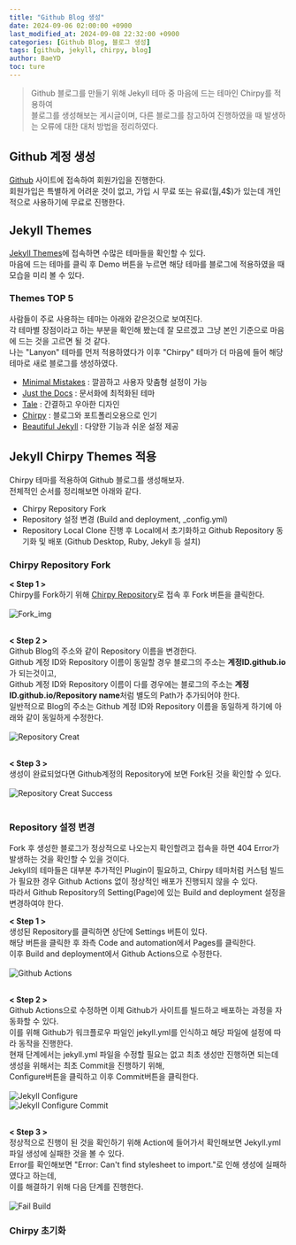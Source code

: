 ```yaml
---
title: "Github Blog 생성"
date: 2024-09-06 02:00:00 +0900
last_modified_at: 2024-09-08 22:32:00 +0900
categories: [Github Blog, 블로그 생성]
tags: [github, jekyll, chirpy, blog]
author: BaeYD
toc: ture
---
```


> Github 블로그를 만들기 위해 Jekyll 테마 중 마음에 드는 테마인 Chirpy를 적용하여   
> 블로그를 생성해보는 게시글이며, 다른 블로그를 참고하여 진행하였을 때 발생하는 오류에 대한 대처 방법을 정리하였다.

## Github 계정 생성
[Github](https://github.com/ "Github") 사이트에 접속하여 회원가입을 진행한다.   
회원가입은 특별하게 어려운 것이 없고, 가입 시 무료 또는 유료(월,4$)가 있는데 개인적으로 사용하기에 무료로 진행한다.

## Jekyll Themes
[Jekyll Themes](http://jekyllthemes.org/ "Jekyll Themes")에 접속하면 수많은 테마들을 확인할 수 있다.   
마음에 드는 테마를 클릭 후 Demo 버튼을 누르면 해당 테마를 블로그에 적용하였을 때 모습을 미리 볼 수 있다.

### Themes TOP 5
사람들이 주로 사용하는 테마는 아래와 같은것으로 보여진다.   
각 테마별 장점이라고 하는 부분을 확인해 봤는데 잘 모르겠고 그냥 본인 기준으로 마음에 드는 것을 고르면 될 것 같다.   
나는 "Lanyon" 테마를 먼저 적용하였다가 이후 "Chirpy" 테마가 더 마음에 들어 해당 테마로 새로 블로그를 생성하였다.
- [Minimal Mistakes](https://mmistakes.github.io/minimal-mistakes/ "Minimal Mistakes") : 깔끔하고 사용자 맞춤형 설정이 가능
- [Just the Docs](https://just-the-docs.github.io/just-the-docs/ "Just the Docs") : 문서화에 최적화된 테마
- [Tale](https://chesterhow.github.io/tale/ "Tale") : 간결하고 우아한 디자인
- [Chirpy](https://chirpy.cotes.page/ "Chirpy") : 블로그와 포트폴리오용으로 인기
- [Beautiful Jekyll](https://beautifuljekyll.com/ "Beautiful Jekyll") : 다양한 기능과 쉬운 설정 제공

## Jekyll Chirpy Themes 적용
Chirpy 테마를 적용하여 Github 블로그를 생성해보자.   
전체적인 순서를 정리해보면 아래와 같다.

- Chirpy Repository Fork
- Repository 설정 변경 (Build and deployment, _config.yml)
- Repository Local Clone 진행 후 Local에서 초기화하고 Github Repository 동기화 및 배포 (Github Desktop, Ruby, Jekyll 등 설치)

### Chirpy Repository Fork

**< Step 1 >**   
Chirpy를 Fork하기 위해 [Chirpy Repository](https://chirpy.cotes.page/ "Chirpy")로 접속 후 Fork 버튼을 클릭한다.   
<br/>
![Fork_img](https://github.com/user-attachments/assets/10c09848-e0e8-41ec-91f4-8a76a4f35e70)
<br/><br/>

**< Step 2 >**   
Github Blog의 주소와 같이 Repository 이름을 변경한다.   
Github 계정 ID와 Repository 이름이 동일할 경우 블로그의 주소는 **계정ID.github.io**가 되는것이고,   
Github 계정 ID와 Repository 이름이 다를 경우에는 블로그의 주소는 **계정ID.github.io/Repository name**처럼 별도의 Path가 추가되어야 한다.   
일반적으로 Blog의 주소는 Github 계정 ID와 Repository 이름을 동일하게 하기에 아래와 같이 동일하게 수정한다.   
<br/>
![Repository Creat](https://github.com/user-attachments/assets/f4ea094a-6c2a-45d9-8ce2-c4ef1e67b675)
<br/><br/>

**< Step 3 >**   
생성이 완료되었다면 Github계정의 Repository에 보면 Fork된 것을 확인할 수 있다.   
<br/>
![Repository Creat Success](https://github.com/user-attachments/assets/b13c671b-0989-43c9-83e6-c4f823f58488)
<br/><br/>

### Repository 설정 변경
Fork 후 생성한 블로그가 정상적으로 나오는지 확인할려고 접속을 하면 404 Error가 발생하는 것을 확인할 수 있을 것이다.   
Jekyll의 테마들은 대부분 추가적인 Plugin이 필요하고, Chirpy 테마처럼 커스텀 빌드가 필요한 경우 Github Actions 없이 정상적인 배포가 진행되지 않을 수 있다.   
따라서 Github Repository의 Setting(Page)에 있는 Build and deployment 설정을 변경하여야 한다.

**< Step 1 >**   
생성된 Repository를 클릭하면 상단에 Settings 버튼이 있다.   
해당 버튼을 클릭한 후 좌측 Code and automation에서 Pages를 클릭한다.   
이후 Build and deployment에서 Github Actions으로 수정한다.   
<br/>
![Github Actions](https://github.com/user-attachments/assets/d426c0f9-c64b-4028-b705-8ddea7157ae4)
<br/><br/>

**< Step 2 >**   
Github Actions으로 수정하면 이제 Github가 사이트를 빌드하고 배포하는 과정을 자동화할 수 있다.   
이를 위해 Github가 워크플로우 파일인 jekyll.yml를 인식하고 해당 파일에 설정에 따라 동작을 진행한다.   
현재 단계에서는 jekyll.yml 파일을 수정할 필요는 없고 최초 생성만 진행하면 되는데 생성을 위해서는 최초 Commit을 진행하기 위해,   
Configure버튼을 클릭하고 이후 Commit버튼을 클릭한다.   
<br/>
![Jekyll Configure](https://github.com/user-attachments/assets/a309aaea-5224-433f-b127-548856ebac0a)
<br/>
![Jekyll Configure Commit](https://github.com/user-attachments/assets/18668439-2b13-4bfc-8e72-4edec5f07f7e)
<br/><br/>

**< Step 3 >**   
정상적으로 진행이 된 것을 확인하기 위해 Action에 들어가서 확인해보면 Jekyll.yml 파일 생성에 실패한 것을 볼 수 있다.   
Error를 확인해보면 "Error: Can't find stylesheet to import."로 인해 생성에 실패하였다고 하는데,   
이를 해결하기 위해 다음 단계를 진행한다.   
<br/>
![Fail Build](https://github.com/user-attachments/assets/045e0018-56b9-4376-a81f-2295a8c0a4f4)

### Chirpy 초기화

<!---```shell
$ ruby -v
ruby 3.1.3p185 (2022-11-24 revision 1a6b16756e) [i386-mingw32]
```--->

